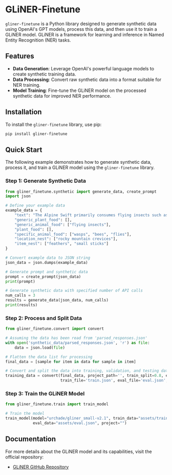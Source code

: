 # GLiNER-Finetune

`gliner-finetune` is a Python library designed to generate synthetic data using OpenAI's GPT models, process this data, and then use it to train a GLiNER model. GLiNER is a framework for learning and inference in Named Entity Recognition (NER) tasks.

## Features

- **Data Generation**: Leverage OpenAI's powerful language models to create synthetic training data.
- **Data Processing**: Convert raw synthetic data into a format suitable for NER training.
- **Model Training**: Fine-tune the GLiNER model on the processed synthetic data for improved NER performance.

## Installation

To install the `gliner-finetune` library, use pip:

```bash
pip install gliner-finetune
```

## Quick Start

The following example demonstrates how to generate synthetic data, process it, and train a GLiNER model using the `gliner-finetune` library.

### Step 1: Generate Synthetic Data

```python
from gliner_finetune.synthetic import generate_data, create_prompt
import json

# Define your example data
example_data = {
    "text": "The Alpine Swift primarily consumes flying insects such as wasps, bees, and flies. It captures its prey mid-air while swiftly flying through the alpine skies. It nests in high, rocky mountain crevices where it uses feathers and small sticks to construct a simple yet secure nesting environment.",
    "generic_plant_food": [],
    "generic_animal_food": ["flying insects"],
    "plant_food": [],
    "specific_animal_food": ["wasps", "bees", "flies"],
    "location_nest": ["rocky mountain crevices"],
    "item_nest": ["feathers", "small sticks"]
}

# Convert example data to JSON string
json_data = json.dumps(example_data)

# Generate prompt and synthetic data
prompt = create_prompt(json_data)
print(prompt)

# Generate synthetic data with specified number of API calls
num_calls = 3
results = generate_data(json_data, num_calls)
print(results)
```

### Step 2: Process and Split Data

```python
from gliner_finetune.convert import convert

# Assuming the data has been read from 'parsed_responses.json'
with open('synthetic_data/parsed_responses.json', 'r') as file:
    data = json.load(file)

# Flatten the data list for processing
final_data = [sample for item in data for sample in item]

# Convert and split the data into training, validation, and testing datasets
training_data = convert(final_data, project_path='', train_split=0.8, eval_split=0.2, test_split=0.0,
                        train_file='train.json', eval_file='eval.json', test_file='test.json', overwrite=True)
```

### Step 3: Train the GLiNER Model

```python
from gliner_finetune.train import train_model

# Train the model
train_model(model="urchade/gliner_small-v2.1", train_data="assets/train.json", 
            eval_data="assets/eval.json", project="")
```

## Documentation

For more details about the GLiNER model and its capabilities, visit the official repository:

- [GLiNER GitHub Repository](https://github.com/urchade/GLiNER)